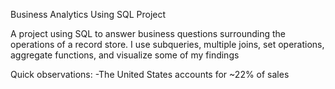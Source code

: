 Business Analytics Using SQL Project

A project using SQL to answer business questions surrounding the operations of a record store. I use subqueries, multiple joins, set operations, aggregate functions, and visualize some of my findings

Quick observations:
-The United States accounts for ~22% of sales